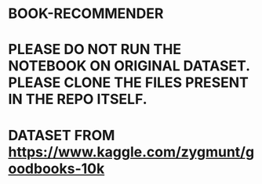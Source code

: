 # BOOK-RECOMMENDER

# PLEASE DO NOT RUN THE NOTEBOOK ON ORIGINAL DATASET. PLEASE CLONE THE FILES PRESENT IN THE REPO ITSELF. 
# DATASET FROM https://www.kaggle.com/zygmunt/goodbooks-10k
